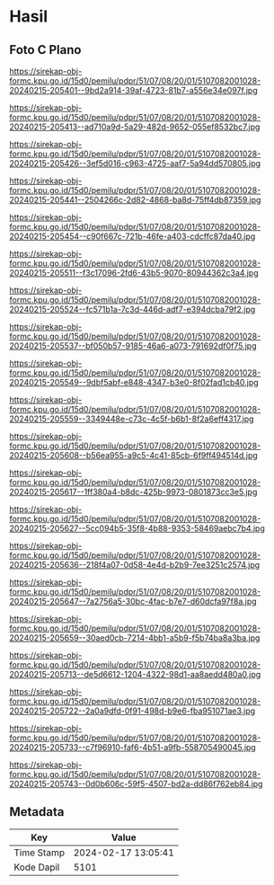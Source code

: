 # Hasil

## Foto C Plano

https://sirekap-obj-formc.kpu.go.id/15d0/pemilu/pdpr/51/07/08/20/01/5107082001028-20240215-205401--9bd2a914-39af-4723-81b7-a556e34e097f.jpg

https://sirekap-obj-formc.kpu.go.id/15d0/pemilu/pdpr/51/07/08/20/01/5107082001028-20240215-205413--ad710a9d-5a29-482d-9652-055ef8532bc7.jpg

https://sirekap-obj-formc.kpu.go.id/15d0/pemilu/pdpr/51/07/08/20/01/5107082001028-20240215-205426--3ef5d016-c963-4725-aaf7-5a94dd570805.jpg

https://sirekap-obj-formc.kpu.go.id/15d0/pemilu/pdpr/51/07/08/20/01/5107082001028-20240215-205441--2504266c-2d82-4868-ba8d-75ff4db87359.jpg

https://sirekap-obj-formc.kpu.go.id/15d0/pemilu/pdpr/51/07/08/20/01/5107082001028-20240215-205454--c90f667c-721b-46fe-a403-cdcffc87da40.jpg

https://sirekap-obj-formc.kpu.go.id/15d0/pemilu/pdpr/51/07/08/20/01/5107082001028-20240215-205511--f3c17096-2fd6-43b5-9070-80944362c3a4.jpg

https://sirekap-obj-formc.kpu.go.id/15d0/pemilu/pdpr/51/07/08/20/01/5107082001028-20240215-205524--fc571b1a-7c3d-446d-adf7-e394dcba79f2.jpg

https://sirekap-obj-formc.kpu.go.id/15d0/pemilu/pdpr/51/07/08/20/01/5107082001028-20240215-205537--bf050b57-9185-46a6-a073-791692df0f75.jpg

https://sirekap-obj-formc.kpu.go.id/15d0/pemilu/pdpr/51/07/08/20/01/5107082001028-20240215-205549--9dbf5abf-e848-4347-b3e0-8f02fad1cb40.jpg

https://sirekap-obj-formc.kpu.go.id/15d0/pemilu/pdpr/51/07/08/20/01/5107082001028-20240215-205559--3349448e-c73c-4c5f-b6b1-8f2a6eff4317.jpg

https://sirekap-obj-formc.kpu.go.id/15d0/pemilu/pdpr/51/07/08/20/01/5107082001028-20240215-205608--b56ea955-a9c5-4c41-85cb-6f9ff494514d.jpg

https://sirekap-obj-formc.kpu.go.id/15d0/pemilu/pdpr/51/07/08/20/01/5107082001028-20240215-205617--1ff380a4-b8dc-425b-9973-0801873cc3e5.jpg

https://sirekap-obj-formc.kpu.go.id/15d0/pemilu/pdpr/51/07/08/20/01/5107082001028-20240215-205627--5cc094b5-35f8-4b88-9353-58469aebc7b4.jpg

https://sirekap-obj-formc.kpu.go.id/15d0/pemilu/pdpr/51/07/08/20/01/5107082001028-20240215-205636--218f4a07-0d58-4e4d-b2b9-7ee3251c2574.jpg

https://sirekap-obj-formc.kpu.go.id/15d0/pemilu/pdpr/51/07/08/20/01/5107082001028-20240215-205647--7a2756a5-30bc-4fac-b7e7-d60dcfa97f8a.jpg

https://sirekap-obj-formc.kpu.go.id/15d0/pemilu/pdpr/51/07/08/20/01/5107082001028-20240215-205659--30aed0cb-7214-4bb1-a5b9-f5b74ba8a3ba.jpg

https://sirekap-obj-formc.kpu.go.id/15d0/pemilu/pdpr/51/07/08/20/01/5107082001028-20240215-205713--de5d6612-1204-4322-98d1-aa8aedd480a0.jpg

https://sirekap-obj-formc.kpu.go.id/15d0/pemilu/pdpr/51/07/08/20/01/5107082001028-20240215-205722--2a0a9dfd-0f91-498d-b9e6-fba951071ae3.jpg

https://sirekap-obj-formc.kpu.go.id/15d0/pemilu/pdpr/51/07/08/20/01/5107082001028-20240215-205733--c7f96910-faf6-4b51-a9fb-558705490045.jpg

https://sirekap-obj-formc.kpu.go.id/15d0/pemilu/pdpr/51/07/08/20/01/5107082001028-20240215-205743--0d0b606c-59f5-4507-bd2a-dd86f762eb84.jpg


## Metadata

| Key        | Value               |
| ---------- | ------------------- |
| Time Stamp | 2024-02-17 13:05:41 |
| Kode Dapil | 5101                |



